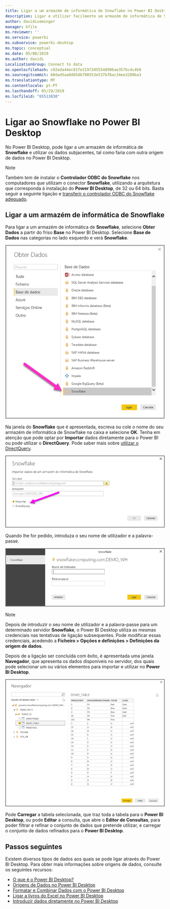```yaml
---
title: Ligar a um armazém de informática de Snowflake no Power BI Desktop
description: Ligar e utilizar facilmente um armazém de informática de Snowflake no Power BI Desktop
author: davidiseminger
manager: kfile
ms.reviewer: ''
ms.service: powerbi
ms.subservice: powerbi-desktop
ms.topic: conceptual
ms.date: 05/08/2019
ms.author: davidi
LocalizationGroup: Connect to data
ms.openlocfilehash: c02eda44ec81fe31972055548996ae357bc4c4b9
ms.sourcegitcommit: 60dad5aa0d85db790553e537bf8ac34ee3289ba3
ms.translationtype: MT
ms.contentlocale: pt-PT
ms.lasthandoff: 05/29/2019
ms.locfileid: "65513830"
---
```

# <a name="connect-to-snowflake-in-power-bi-desktop"></a>Ligar ao Snowflake no Power BI Desktop
No Power BI Desktop, pode ligar a um armazém de informática de **Snowflake** e utilizar os dados subjacentes, tal como faria com outra origem de dados no Power BI Desktop. 

> [!NOTE]
> Também *tem* de instalar o **Controlador ODBC do Snowflake** nos computadores que utilizam o conector **Snowflake**, utilizando a arquitetura que corresponda à instalação do **Power BI Desktop**, de 32 ou 64 bits. Basta seguir a seguinte ligação e [transferir o controlador ODBC do Snowflake adequado](http://go.microsoft.com/fwlink/?LinkID=823762).
> 
> 

## <a name="connect-to-a-snowflake-computing-warehouse"></a>Ligar a um armazém de informática de Snowflake
Para ligar a um armazém de informática de **Snowflake**, selecione **Obter Dados** a partir do friso **Base** no Power BI Desktop. Selecione **Base de Dados** nas categorias no lado esquerdo e verá **Snowflake**.

![](media/desktop-connect-snowflake/connect_snowflake_2b.png)

Na janela do **Snowflake** que é apresentada, escreva ou cole o nome do seu armazém de informática de Snowflake na caixa e selecione **OK**. Tenha em atenção que pode optar por **Importar** dados diretamente para o Power BI ou pode utilizar o **DirectQuery**. Pode saber mais sobre [utilizar o DirectQuery](desktop-use-directquery.md).

![](media/desktop-connect-snowflake/connect_snowflake_3.png)

Quando lhe for pedido, introduza o seu nome de utilizador e a palavra-passe.

![](media/desktop-connect-snowflake/connect_snowflake_4.png)

> [!NOTE]
> Depois de introduzir o seu nome de utilizador e a palavra-passe para um determinado servidor **Snowflake**, o Power BI Desktop utiliza as mesmas credenciais nas tentativas de ligação subsequentes. Pode modificar essas credenciais, acedendo a **Ficheiro > Opções e definições > Definições da origem de dados**.
> 
> 

Depois de a ligação ser concluída com êxito, é apresentada uma janela **Navegador**, que apresenta os dados disponíveis no servidor, dos quais pode selecionar um ou vários elementos para importar e utilizar no **Power BI Desktop**.

![](media/desktop-connect-snowflake/connect_snowflake_5.png)

Pode **Carregar** a tabela selecionada, que traz toda a tabela para o **Power BI Desktop**, ou pode **Editar** a consulta, que abre o **Editor de Consultas**, para poder filtrar e refinar o conjunto de dados que pretende utilizar, e carregar o conjunto de dados refinados para o **Power BI Desktop**.

## <a name="next-steps"></a>Passos seguintes
Existem diversos tipos de dados aos quais se pode ligar através do Power BI Desktop. Para obter mais informações sobre origens de dados, consulte os seguintes recursos:

* [O que é o Power BI Desktop?](desktop-what-is-desktop.md)
* [Origens de Dados no Power BI Desktop](desktop-data-sources.md)
* [Formatar e Combinar Dados com o Power BI Desktop](desktop-shape-and-combine-data.md)
* [Ligar a livros do Excel no Power BI Desktop](desktop-connect-excel.md)   
* [Introduzir dados diretamente no Power BI Desktop](desktop-enter-data-directly-into-desktop.md)   


